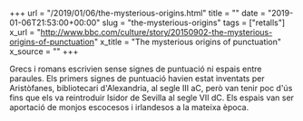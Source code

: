 +++
url = "/2019/01/06/the-mysterious-origins.html"
title = ""
date = "2019-01-06T21:53:00+00:00"
slug = "the-mysterious-origins"
tags = ["retalls"]
x_url = "http://www.bbc.com/culture/story/20150902-the-mysterious-origins-of-punctuation"
x_title = "The mysterious origins of punctuation"
x_source = ""
+++


Grecs i romans escrivien sense signes de puntuació ni espais entre paraules. Els primers signes de puntuació havien estat inventats per Aristòfanes, bibliotecari d'Alexandria, al segle III aC, però van tenir poc d'ús fins que els va reintroduir Isidor de Sevilla al segle VII dC. Els espais van ser aportació de monjos escocesos i irlandesos a la mateixa època. 

